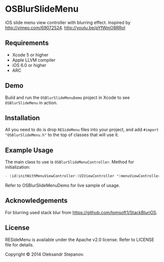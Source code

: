 # OSBlurSlideMenu

iOS slide menu view controller with blurring effect.
Inspired by http://vimeo.com/69072524.
http://youtu.be/pYfWmO8RRoI


## Requirements

* Xcode 5 or higher
* Apple LLVM compiler
* iOS 6.0 or higher
* ARC


## Demo

Build and run the `OSBlurSlideMenuDemo` project in Xcode to see `OSBlurSlideMenu` in action.


## Installation

All you need to do is drop `RESideMenu` files into your project, and add `#import "OSBlurSlideMenu.h"` to the top of classes that will use it.


## Example Usage

The main class to use is `OSBlurSlideMenuController`.
Method for initialization:

``` objective-c
- (id)initWithMenuViewController:(UIViewController *)menuViewController andContentViewController:(UIViewController *)contentViewController
```
Refer to OSBlurSlideMenuDemo for live sample of usage.


## Acknowledgements
For blurring used stack blur from https://github.com/tomsoft1/StackBluriOS.


## License

RESideMenu is available under the Apache v2.0 license.
Refer to LICENSE file for details.

Copyright © 2014 Oleksandr Stepanov.
